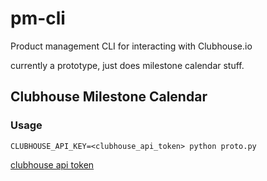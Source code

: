
# pm-cli
Product management CLI for interacting with Clubhouse.io

currently a prototype, just does milestone calendar stuff.

## Clubhouse Milestone Calendar

### Usage

`CLUBHOUSE_API_KEY=<clubhouse_api_token> python proto.py`

[clubhouse api token](https://adops.1password.com/vaults/dmbgpvzkarc6sczy46mzcmfsvi/allitems/aqk6fzzjwirbyrti7z64a54bey)
